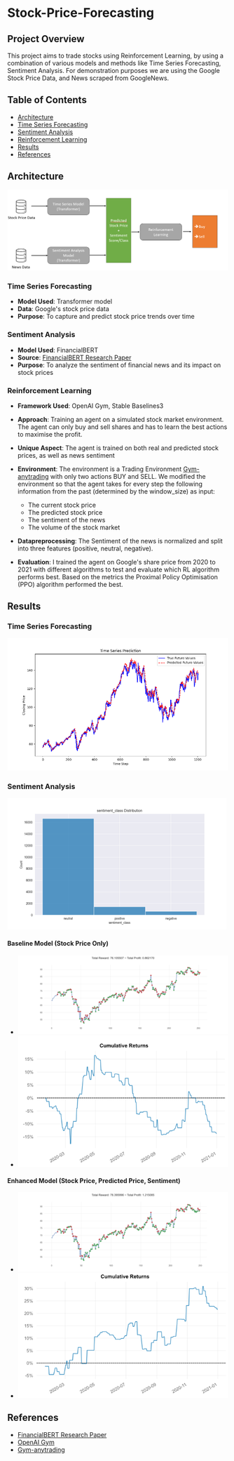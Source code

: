 # Stock-Price-Forecasting

## Project Overview

This project aims to trade stocks using Reinforcement Learning, by using a combination of various models and methods like Time Series Forecasting, Sentiment Analysis.
For demonstration purposes we are using the Google Stock Price Data, and News scraped from GoogleNews.

## Table of Contents

- [Architecture](#architecture)
- [Time Series Forecasting](#time-series-forecasting)
- [Sentiment Analysis](#sentiment-analysis)
- [Reinforcement Learning](#reinforcement-learning)
- [Results](#results)
- [References](#references)

## Architecture

![Architecture Diagram](https://github.com/Gugulugu/Stock-Price-Forecasting/blob/main/Documentation/Architecture.png)

### Time Series Forecasting

- **Model Used**: Transformer model
- **Data**: Google's stock price data
- **Purpose**: To capture and predict stock price trends over time

### Sentiment Analysis

- **Model Used**: FinancialBERT
- **Source**: [FinancialBERT Research Paper](https://www.researchgate.net/publication/358284785_FinancialBERT_-_A_Pretrained_Language_Model_for_Financial_Text_Mining)
- **Purpose**: To analyze the sentiment of financial news and its impact on stock prices

### Reinforcement Learning

- **Framework Used**: OpenAI Gym, Stable Baselines3
- **Approach**: Training an agent on a simulated stock market environment. The agent can only buy and sell shares and has to learn the best actions to maximise the profit.
- **Unique Aspect**: The agent is trained on both real and predicted stock prices, as well as news sentiment
- **Environment**: The environment is a Trading Environment [Gym-anytrading](https://github.com/AminHP/gym-anytrading) with only two actions BUY and SELL. We modified the environment so that the agent takes for every step the following information from the past (determined by the window_size) as input:

  - The current stock price
  - The predicted stock price
  - The sentiment of the news
  - The volume of the stock market

- **Datapreprocessing**: The Sentiment of the news is normalized and split into three features (positive, neutral, negative).
- **Evaluation**: I trained the agent on Google's share price from 2020 to 2021 with different algorithms to test and evaluate which RL algorithm performs best. Based on the metrics the Proximal Policy Optimisation (PPO) algorithm performed the best.

## Results

### Time Series Forecasting

![Time Series Forecasting Results](https://github.com/Gugulugu/Stock-Price-Forecasting/blob/main/Documentation/Prediction_Results.png)

### Sentiment Analysis

<img src="https://github.com/Gugulugu/Stock-Price-Forecasting/blob/main/Documentation/google_news_sentiment_class.png" width="500" height="300">

#### Baseline Model (Stock Price Only)

- ![Buy Sell Baseline](https://github.com/Gugulugu/Stock-Price-Forecasting/blob/main/Documentation/Buy_Sell_Baseline.png)
- ![Cumulative Returns Baseline](https://github.com/Gugulugu/Stock-Price-Forecasting/blob/main/Documentation/Cumulative_Returns_Test.png)

#### Enhanced Model (Stock Price, Predicted Price, Sentiment)

- ![Buy Sell Enhanced](https://github.com/Gugulugu/Stock-Price-Forecasting/blob/main/Documentation/Buy_Sell_Main.png)
- ![Cumulative Returns Enhanced](https://github.com/Gugulugu/Stock-Price-Forecasting/blob/main/Documentation/Cumulative_Returns_Main.png)

## References

- [FinancialBERT Research Paper](https://www.researchgate.net/publication/358284785_FinancialBERT_-_A_Pretrained_Language_Model_for_Financial_Text_Mining)
- [OpenAI Gym](https://gym.openai.com/)
- [Gym-anytrading](https://github.com/AminHP/gym-anytrading)
